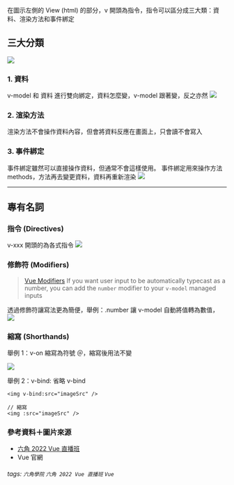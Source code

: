 在圖示左側的 View (html) 的部分，v 開頭為指令，指令可以區分成三大類：資料、渲染方法和事件綁定

## 三大分類
![](https://i.imgur.com/3vzlgwq.png)

### 1. 資料
v-model 和 資料 進行雙向綁定，資料怎麼變，v-model 跟著變，反之亦然
![](https://i.imgur.com/W8B0hvm.png)


### 2. 渲染方法
渲染方法不會操作資料內容，但會將資料反應在畫面上，只會讀不會寫入


### 3. 事件綁定
事件綁定雖然可以直接操作資料，但通常不會這樣使用。
事件綁定用來操作方法 methods，方法再去變更資料，資料再重新渲染
![](https://i.imgur.com/pnBaNtD.png)

---
## 專有名詞

### 指令 (Directives)

v-xxx 開頭的為各式指令
![](https://i.imgur.com/KaUoUjC.png)

### 修飾符 (Modifiers)
> [Vue Modifiers](https://vuejs.org/guide/essentials/forms.html#lazy)
> If you want user input to be automatically typecast as a number, you can add the `number` modifier to your `v-model` managed inputs

透過修飾符讓寫法更為簡便，舉例：.number 讓 v-model 自動將值轉為數值，
![](https://i.imgur.com/JMXaPYv.png)

### 縮寫 (Shorthands)

舉例 1：v-on 縮寫為符號 ＠，縮寫後用法不變

![](https://i.imgur.com/joAADQu.png)

舉例 2：v-bind: 省略 v-bind

```javascript=
<img v-bind:src="imageSrc" />

// 縮寫
<img :src="imageSrc" />
```

### 參考資料＋圖片來源
- [六角 2022 Vue 直播班](https://www.hexschool.com/courses/vue-training.html)
- Vue 官網


###### tags: `六角學院` `六角 2022 Vue 直播班` `Vue`